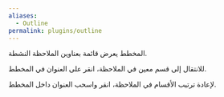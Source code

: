 ```yaml
---
aliases:
  - Outline
permalink: plugins/outline
---
```


المخطط يعرض قائمة بعناوين الملاحظة النشطة.

للانتقال إلى قسم معين في الملاحظة، انقر على العنوان في المخطط.

لإعادة ترتيب الأقسام في الملاحظة، انقر واسحب العنوان داخل المخطط.
